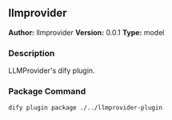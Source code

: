 ## llmprovider

**Author:** llmprovider
**Version:** 0.0.1
**Type:** model

### Description

LLMProvider's dify plugin.

### Package Command
```shell
dify plugin package ./../llmprovider-plugin
```



